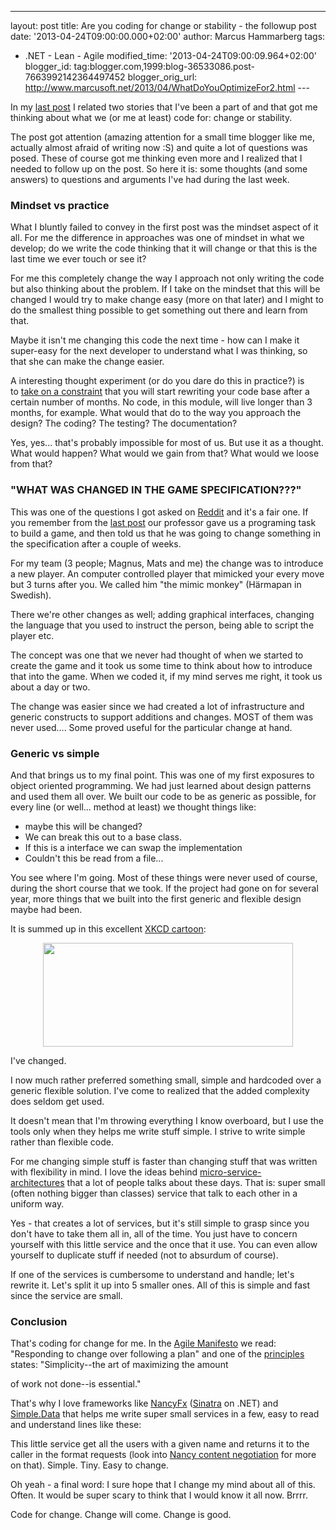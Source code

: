 ---
layout: post
title: Are you coding for change or stability - the
followup post
date: '2013-04-24T09:00:00.000+02:00'
author: Marcus
Hammarberg
tags:
  - .NET - Lean - Agile
modified_time: '2013-04-24T09:00:09.964+02:00'
blogger_id: tag:blogger.com,1999:blog-36533086.post-7663992142364497452
blogger_orig_url: http://www.marcusoft.net/2013/04/WhatDoYouOptimizeFor2.html ---

<div dir="ltr" style="text-align: left;" trbidi="on">

In my [last
post](http://www.marcusoft.net/2013/04/WhatDoYouOptimizeFor.html) I
related two stories that I've been a part of and that got me thinking
about what we (or me at least) code for: change or stability.

The post got attention (amazing attention for a small time blogger like
me, actually almost afraid of writing now :S) and quite a lot of
questions was posed. These of course got me thinking even more and I
realized that I needed to follow up on the post. So here it is: some
thoughts (and some answers) to questions and arguments I've had during
the last week.



### Mindset vs practice

<div>

What I bluntly failed to convey in the first post was the mindset aspect
of it all. For me the difference in approaches was one of mindset in
what we develop; do we write the code thinking that it will change or
that this is the last time we ever touch or see it?

</div>

<div>



</div>

<div>

For me this completely change the way I approach not only writing the
code but also thinking about the problem. If I take on the mindset that
this will be changed I would try to make change easy (more on that
later) and I might to do the smallest thing possible to get something
out there and learn from that. 

</div>

<div>



</div>

<div>

Maybe it isn't me changing this code the next time - how can I make it
super-easy for the next developer to understand what I was thinking, so
that she can make the change easier. 

</div>

<div>



</div>

<div>

A interesting thought experiment (or do you dare do this in practice?)
is to [take on a
constraint](http://www.marcusoft.net/2013/01/on-constraints.html) that
you will start rewriting your code base after a certain number of
months. No code, in this module, will live longer than 3 months, for
example. What would that do to the way you approach the design? The
coding? The testing? The documentation?

</div>

<div>



</div>

<div>

Yes, yes... that's probably impossible for most of us. But use it as a
thought. What would happen? What would we gain from that? What would we
loose from that? 

</div>

### "WHAT WAS CHANGED IN THE GAME SPECIFICATION???"

<div>

This was one of the questions I got asked on
[Reddit](http://www.reddit.com/r/programming/comments/1cocmn/are_you_coding_for_change_or_for_stability/) and
it's a fair one. If you remember from the [last
post](http://www.marcusoft.net/2013/04/WhatDoYouOptimizeFor.html) our
professor gave us a programing task to build a game, and then told us
that he was going to change something in the specification after a
couple of weeks. 

</div>

<div>



</div>

<div>

For my team (3 people; Magnus, Mats and me) the change was to introduce
a new player. An computer controlled player that mimicked your every
move but 3 turns after you. We called him "the mimic monkey" (Härmapan
in Swedish).  

</div>

<div>



</div>

<div>

There we're other changes as well; adding graphical interfaces, changing
the language that you used to instruct the person, being able to script
the player etc. 

</div>

<div>



</div>

<div>

The concept was one that we never had thought of when we started to
create the game and it took us some time to think about how to introduce
that into the game. When we coded it, if my mind serves me right, it
took us about a day or two.  

</div>

<div>



</div>

<div>

The change was easier since we had created a lot of infrastructure and
generic constructs to support additions and changes. MOST of them was
never used.... Some proved useful for the particular change at hand. 

</div>

<div>

### Generic vs simple

</div>

<div>

And that brings us to my final point. This was one of my first exposures
to object oriented programming. We had just learned about design
patterns and used them all over. We built our code to be as generic as
possible, for every line (or well... method at least) we thought things
like:

</div>

<div>

-   maybe this will be changed? 
-   We can break this out to a base class. 
-   If this is a interface we can swap the implementation
-   Couldn't this be read from a file...

<div>

You see where I'm going. Most of these things were never used of course,
during the short course that we took. If the project had gone on for
several year, more things that we built into the first generic and
flexible design maybe had been. 

</div>

</div>

<div>



</div>

<div>

It is summed up in this excellent [XKCD
cartoon](http://imgs.xkcd.com/comics/the_general_problem.png):

</div>

<div class="separator" style="clear: both; text-align: center;">

<a href="http://imgs.xkcd.com/comics/the_general_problem.png"
data-imageanchor="1" style="margin-left: 1em; margin-right: 1em;"><img
src="http://imgs.xkcd.com/comics/the_general_problem.png"
data-border="0" width="400" height="166" /></a>

</div>

<div>



</div>

<div style="text-align: left;">

I've changed. 

</div>

<div>

I now much rather preferred something small, simple and hardcoded over a
generic flexible solution. I've come to realized that the added
complexity does seldom get used. 

</div>

<div>



</div>

<div>

It doesn't mean that I'm throwing everything I know overboard, but I use
the tools only when they helps me write stuff simple. I strive to write
simple rather than flexible code. 

</div>

<div>



</div>

<div>

For me changing simple stuff is faster than changing stuff that was
written with flexibility in mind. I love the ideas behind
[micro-service-architectures](https://www.google.se/url?sa=t&rct=j&q=&esrc=s&source=web&cd=6&cad=rja&ved=0CFwQtwIwBQ&url=http%3A%2F%2Fvimeo.com%2F55042628&ei=-0l2UYysFsj24QT2gIGwCQ&usg=AFQjCNG_gTkI29ZCVc-DgnHYqwNvwyOEpg&sig2=zS8h0yQDvmvwaTK9Ec2NXg&bvm=bv.45512109,d.bGE) that
a lot of people talks about these days. That is: super small (often
nothing bigger than classes) service that talk to each other in a
uniform way.

</div>

<div>



</div>

<div>

Yes - that creates a lot of services, but it's still simple to grasp
since you don't have to take them all in, all of the time. You just have
to concern yourself with this little service and the once that it use.
You can even allow yourself to duplicate stuff if needed (not to
absurdum of course).

</div>

<div>



</div>

<div>

If one of the services is cumbersome to understand and handle; let's
rewrite it. Let's split it up into 5 smaller ones. All of this is simple
and fast since the service are small. 

</div>

<div>

### Conclusion

</div>

<div>

That's coding for change for me. In the [Agile
Manifesto](http://agilemanifesto.org/) we read: "Responding to change
over following a plan" and one of the
[principles](http://agilemanifesto.org/principles.html) states:
"Simplicity--the art of maximizing the amount 

</div>

<div>

of work not done--is essential."

</div>

<div>



</div>

<div>

That's why I love frameworks like
[NancyFx](http://www.nancyfx.org/) ([Sinatra](http://www.sinatrarb.com/)
on .NET) and
[Simple.Data](https://github.com/markrendle/Simple.Data) that helps me
write super small services in a few, easy to read and understand lines
like these:

</div>

<div>

</div>

<div>

This little service get all the users with a given name and returns it
to the caller in the format requests (look into [Nancy content
negotiation](https://github.com/NancyFx/Nancy/wiki/Content-Negotiation)
for more on that). Simple. Tiny. Easy to change.

Oh yeah - a final word: I sure hope that I change my mind about all of
this. Often. It would be super scary to think that I would know it all
now. Brrrr.

Code for change. Change will come. Change is good. 

</div>

</div>
